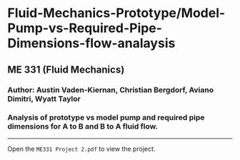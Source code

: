 # Fluid-Mechanics-Prototype/Model-Pump-vs-Required-Pipe-Dimensions-flow-analaysis
## ME 331 (Fluid Mechanics)
### Author: Austin Vaden-Kiernan, Christian Bergdorf, Aviano Dimitri, Wyatt Taylor
### Analysis of prototype vs model pump and required pipe dimensions for A to B and B to A fluid flow.
----
Open the `ME331 Project 2.pdf` to view the project.
